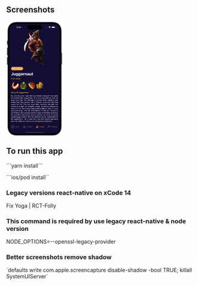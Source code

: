 ## Screenshots

<div style="display: flex; flex-direction: 'row';">
<img src="./screenshots/heroScreenshot.png" width=30%>
</div>


## To run this app
´´´yarn install´´´

´´´ios/pod install´´

### Legacy versions react-native on xCode 14
Fix Yoga |
RCT-Folly

### This command is required by use legacy react-native & node version
NODE_OPTIONS=--openssl-legacy-provider 


### Better screenshots remove shadow

´defaults write com.apple.screencapture disable-shadow -bool TRUE; killall SystemUIServer´ 